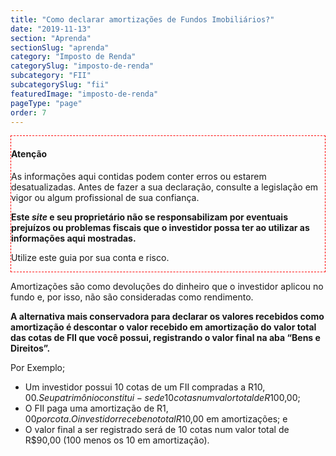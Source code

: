 ```yaml
---
title: "Como declarar amortizações de Fundos Imobiliários?"
date: "2019-11-13"
section: "Aprenda"
sectionSlug: "aprenda"
category: "Imposto de Renda"
categorySlug: "imposto-de-renda"
subcategory: "FII"
subcategorySlug: "fii"
featuredImage: "imposto-de-renda"
pageType: "page"
order: 7
---
```


<div class="borderBox" style="border: 1px dashed red">

<h4>Atenção</h4>

As informações aqui contidas podem conter erros ou estarem desatualizadas. Antes de fazer a sua declaração, consulte a legislação em vigor ou algum profissional de sua confiança.

**Este *site* e seu proprietário não se responsabilizam por eventuais prejuízos ou problemas fiscais que o investidor possa ter ao utilizar as informações aqui mostradas.**

Utilize este guia por sua conta e risco.


</div>

Amortizações são como devoluções do dinheiro que o investidor aplicou no fundo e, por isso, não são consideradas como rendimento.

**A alternativa mais conservadora para declarar os valores recebidos como amortização é descontar o valor recebido em amortização do valor total das cotas de FII que você possui, registrando o valor final na aba “Bens e Direitos”.**

Por Exemplo;

- Um investidor possui 10 cotas de um FII compradas a R$10,00. Seu patrimônio constitui-se de 10 cotas num valor total de R$100,00;
- O FII paga uma amortização de R$1,00 por cota. O investidor recebe no total R$10,00 em amortizações; e
- O valor final a ser registrado será de 10 cotas num valor total de R$90,00 (100 menos os 10 em amortização).
